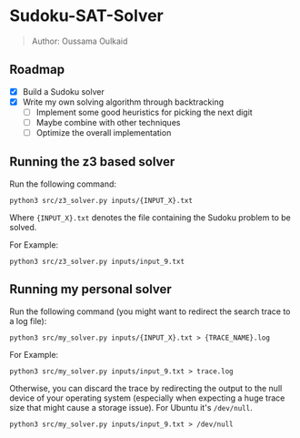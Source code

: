 # Sudoku-SAT-Solver
> Author: Oussama Oulkaid

## Roadmap
- [x] Build a Sudoku solver
- [x] Write my own solving algorithm through backtracking
    - [ ] Implement some good heuristics for picking the next digit
    - [ ] Maybe combine with other techniques
    - [ ] Optimize the overall implementation

## Running the z3 based solver
Run the following command:

    python3 src/z3_solver.py inputs/{INPUT_X}.txt

Where `{INPUT_X}.txt` denotes the file containing the Sudoku problem to be solved. 

For Example:

    python3 src/z3_solver.py inputs/input_9.txt

## Running my personal solver
Run the following command (you might want to redirect the search trace to a log file):

    python3 src/my_solver.py inputs/{INPUT_X}.txt > {TRACE_NAME}.log

For Example:

    python3 src/my_solver.py inputs/input_9.txt > trace.log

Otherwise, you can discard the trace by redirecting the output to the null device of your operating system (especially when expecting a huge trace size that might cause a storage issue). 
For Ubuntu it's `/dev/null`.

    python3 src/my_solver.py inputs/input_9.txt > /dev/null
